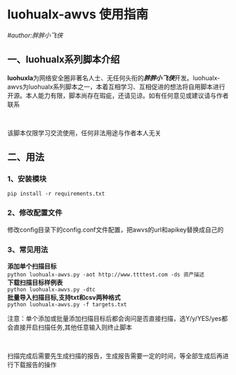 <h1>luohualx-awvs 使用指南</h1>
<em>#author:胖胖小飞侠</em><br>
<h2>一、luohualx系列脚本介绍</h2>
<p><strong>luohuxla</strong>为网络安全圈非著名人士、无任何头衔的<strong><em>胖胖小飞侠</em></strong>开发。luohualx-awvs为luohualx系列脚本之一，本着互相学习、互相促进的想法将自用脚本进行开源。本人能力有限，脚本尚存在瑕疵，还请见谅。如有任何意见或建议请与作者联系</p><br>
<p>该脚本仅限学习交流使用，任何非法用途与作者本人无关</p>
<h2>二、用法</h2>
<h3>1、安装模块</h3>
<code>pip install -r requirements.txt</code>
<h3>2、修改配置文件</h3>
<p>修改config目录下的config.conf文件配置，把awvs的url和apikey替换成自己的</p>
<h3>3、常见用法</h3>
<strong>添加单个扫描目标</strong><br>
<code>python luohualx-awvs.py -aot http://www.ttttest.com -ds 资产描述</code><br>
<strong>下载扫描目标样例表</strong><br>
<code>python luohualx-awvs.py -dtc</code><br>
<strong>批量导入扫描目标,支持txt和csv两种格式</strong><br>
<code>python luohualx-awvs.py -f targets.txt</code><br>
<p>注意：单个添加或批量添加扫描目标后都会询问是否直接扫描，选Y/y/YES/yes都会直接开启扫描任务,其他任意输入则终止脚本</p><br>
<p>扫描完成后需要先生成扫描的报告，生成报告需要一定的时间，等全部生成后再进行下载报告的操作</p><br>
